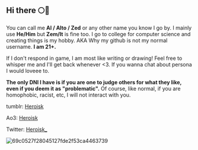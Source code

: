 ## Hi there 🌕💙 

You can call me **Al / Alto / Zed** or any other name you know I go by. I mainly use **He/Him** but **Zem/It** is fine too. I go to college for computer science and creating things is my hobby. AKA Why my github is not my normal username. **I am 21+.** 

If I don't respond in game, I am most like writing or drawing! Feel free to whisper me and I'll get back whenever <3. If you wanna chat about persona I would loveee to. 

**The only DNI I have is if you are one to judge others for what they like, even if you deem it as "problematic".** Of course, like normal, if you are homophobic, racist, etc, I will not interact with you. 

tumblr: [Heroisk](https://www.tumblr.com/blog/heroisk)

Ao3: [Heroisk](https://archiveofourown.org/users/Heroisk) 

Twitter: [Heroisk_](https://twitter.com/Heroisk_)

![69c0527f28045127fde2f53ca4463739](https://github.com/user-attachments/assets/45d2f225-b429-4db2-a196-0399c97ddfc5)
